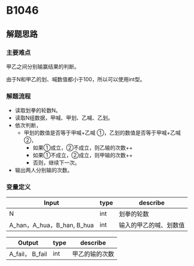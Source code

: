 # B1046

## 解题思路
### 主要难点
甲乙之间分别输赢结果的判断。

由于N和甲乙的划、喊数值都小于100，所以可以使用int型。
### 解题流程
- 读取划拳的轮数N。
- 读取N组数据，甲喊、甲划、乙喊、乙划。
- 依次判断，
	- 甲划的数值是否等于甲喊+乙喊 ①，乙划的数值是否等于甲喊+乙喊 ②，
		- 如果①成立，②不成立，则乙输的次数++
		- 如果①不成立，②成立，则甲输的次数++
		- 否则，继续下一次。
- 输出两人分别输的次数。

### 变量定义
Input|type|describe
--|--|--
N | int | 划拳的轮数
A_han，A_hua，B_han, B_hua | int | 输入的甲乙的喊、划数值 


Output|type|describe
--|--|--
A_fail， B_fail | int | 甲乙的输的次数

